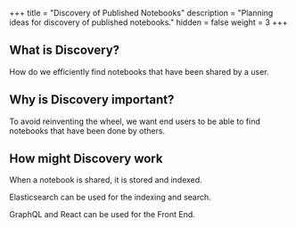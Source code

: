 +++
title = "Discovery of Published Notebooks"
description = "Planning ideas for discovery of published notebooks."
hidden = false
weight = 3
+++

## What is Discovery?

How do we efficiently find notebooks that have been shared by a user. 

## Why is Discovery important?

To avoid reinventing the wheel, we want end users to be able to find notebooks
that have been done by others.

## How might Discovery work

When a notebook is shared, it is stored and indexed.

Elasticsearch can be used for the indexing and search.

GraphQL and React can be used for the Front End.
